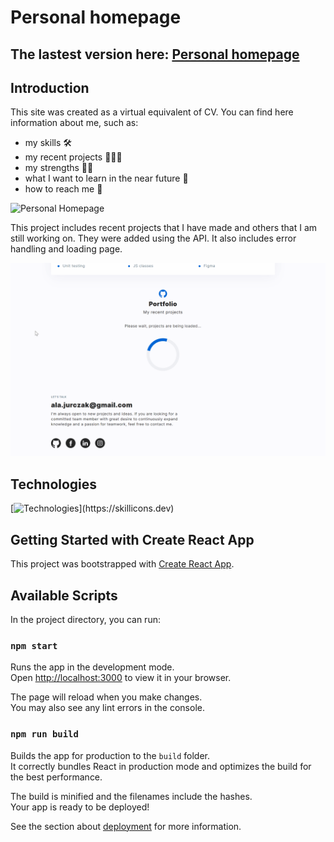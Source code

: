 # Personal homepage

## The lastest version here: [Personal homepage](https://alajurczak.github.io/personal-homepage-react/)

## Introduction

This site was created as a virtual equivalent of CV. You can find here information about me, such as:

- my skills 🛠
- my recent projects 👩🏻‍💻
- my strengths 💪🏻
- what I want to learn in the near future 🚀
- how to reach me 📧

![Personal Homepage](public/gif//homepage-gif.gif)

This project includes recent projects that I have made and others that I am still working on. They were added using the API. It also includes error handling and loading page.

![Loading Page](public/gif/homepage-loading-gif.gif)

## Technologies

[![Technologies](https://skillicons.dev/icons?i=react,redux,js,html,css,styledcomponents,vscode,git,github,)](https://skillicons.dev)

## Getting Started with Create React App

This project was bootstrapped with [Create React App](https://github.com/facebook/create-react-app).

## Available Scripts

In the project directory, you can run:

### `npm start`

Runs the app in the development mode.\
Open [http://localhost:3000](http://localhost:3000) to view it in your browser.

The page will reload when you make changes.\
You may also see any lint errors in the console.

### `npm run build`

Builds the app for production to the `build` folder.\
It correctly bundles React in production mode and optimizes the build for the best performance.

The build is minified and the filenames include the hashes.\
Your app is ready to be deployed!

See the section about [deployment](https://facebook.github.io/create-react-app/docs/deployment) for more information.
